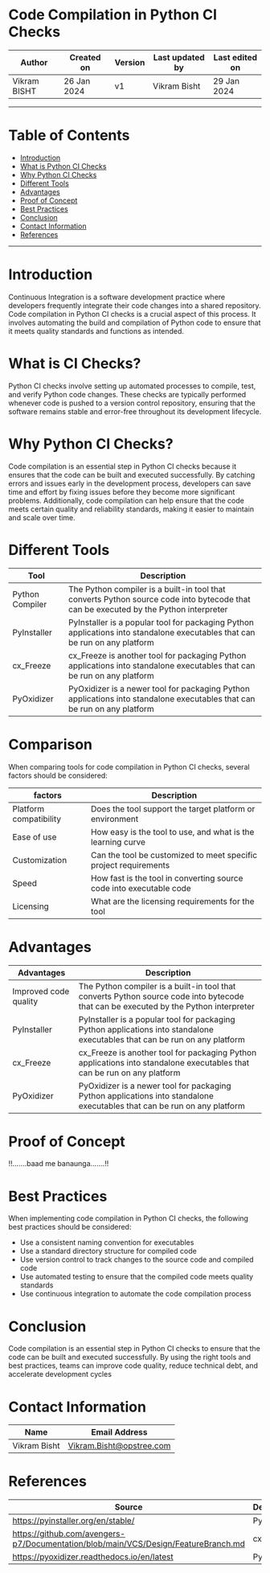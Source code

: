 # Code Compilation in Python CI Checks

|   Author     |  Created on   |  Version   | Last updated by | Last edited on |
| ------------ | --------------| -----------|---------------- |--------------- |
| Vikram BISHT | 26 Jan 2024   |     v1     | Vikram Bisht    | 29 Jan 2024    |

---
# Table of Contents 
+ [Introduction](#introduction)
+ [What is Python CI Checks](#What-is-Python-CI-Checks)
+ [Why Python CI Checks](Why-Python-CI-Checks)
+ [Different Tools](#Different-Tools)
+ [Advantages](#Advantages)
+ [Proof of Concept](#Proof-of-Concept)
+ [Best Practices](Best-Pratices)
+ [Conclusion](#conclusion)
+ [Contact Information](#contact-information)
+ [References](#References)
***


# Introduction
Continuous Integration is a software development practice where developers frequently integrate their code changes into a shared repository. Code compilation in Python CI checks is a crucial aspect of this process. It involves automating the build and compilation of Python code to ensure that it meets quality standards and functions as intended.

# What is CI Checks?

Python CI checks involve setting up automated processes to compile, test, and verify Python code changes. These checks are typically performed whenever code is pushed to a version control repository, ensuring that the software remains stable and error-free throughout its development lifecycle.

# Why Python CI Checks?

Code compilation is an essential step in Python CI checks because it ensures that the code can be built and executed successfully. By catching errors and issues early in the development process, developers can save time and effort by fixing issues before they become more significant problems. Additionally, code compilation can help ensure that the code meets certain quality and reliability standards, making it easier to maintain and scale over time.

# Different Tools

|  Tool                  |        Description                                                                                                                     |
| ------------           | ---------------------------------------------------------------------------------------------------------                              |
| Python Compiler        | The Python compiler is a built-in tool that converts Python source code into bytecode that can be executed by the Python interpreter   |  
| PyInstaller            | PyInstaller is a popular tool for packaging Python applications into standalone executables that can be run on any platform            |
| cx_Freeze              | cx_Freeze is another tool for packaging Python applications into standalone executables that can be run on any platform                |
| PyOxidizer             | PyOxidizer is a newer tool for packaging Python applications into standalone executables that can be run on any platform               |

# Comparison

When comparing tools for code compilation in Python CI checks, several factors should be considered:

  factors                       |        Description                                                    |
| ------------                  | ----------------------------------------------------------------------|
| Platform compatibility        | Does the tool support the target platform or environment              |  
| Ease of use                   | How easy is the tool to use, and what is the learning curve           |
| Customization                 | Can the tool be customized to meet specific project requirements      |
| Speed                         | How fast is the tool in converting source code into executable code   |
| Licensing                     | What are the licensing requirements for the tool                      |

# Advantages

|  Advantages              |        Description                                                                                                                     |
| ------------             | ---------------------------------------------------------------------------------------------------------                              |
| Improved code quality    | The Python compiler is a built-in tool that converts Python source code into bytecode that can be executed by the Python interpreter   |  
| PyInstaller              | PyInstaller is a popular tool for packaging Python applications into standalone executables that can be run on any platform            |
| cx_Freeze                | cx_Freeze is another tool for packaging Python applications into standalone executables that can be run on any platform                |
| PyOxidizer               | PyOxidizer is a newer tool for packaging Python applications into standalone executables that can be run on any platform               |

# Proof of Concept

!!.......baad me banaunga.......!!


# Best Practices

When implementing code compilation in Python CI checks, the following best practices should be considered:
* Use a consistent naming convention for executables
* Use a standard directory structure for compiled code
* Use version control to track changes to the source code and compiled code
* Use automated testing to ensure that the compiled code meets quality standards
* Use continuous integration to automate the code compilation process

 # Conclusion

Code compilation is an essential step in Python CI checks to ensure that the code can be built and executed successfully. By using the right tools and best practices, teams can improve code quality, reduce technical debt, and accelerate development cycles


# Contact Information

|  Name                     |        	Email Address           |
| ------------              | --------------------------------|
| Vikram Bisht              |  Vikram.Bisht@opstree.com       |  

# References

|  Source                                                                                 |        Description                 |
| ------------                                                                            | -----------------------            |
| https://pyinstaller.org/en/stable/                                                      | PyInstaller                        |  
| https://github.com/avengers-p7/Documentation/blob/main/VCS/Design/FeatureBranch.md      | cx_Freeze                          |	
| https://pyoxidizer.readthedocs.io/en/latest                                             | PyOxidizer                         |
      

